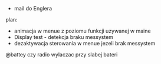 - mail do Englera


plan:
- animacja w menue z poziomu funkcji uzywanej w maine
- Display test - detekcja braku messystem
- dezaktywacja sterowania w menue jezeli brak messystem

@battey
czy radio wylaczac przy slabej bateri